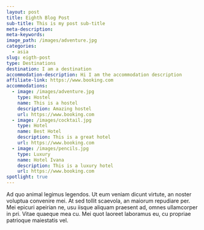 ```yaml
---
layout: post
title: Eighth Blog Post
sub-title: This is my post sub-title
meta-description:
meta-keywords:
image_path: /images/adventure.jpg
categories:
  - asia
slug: eigth-post
type: Destinations
destination: I am a destination
accommodation-description: Hi I am the accommodation description
affiliate-link: https://www.booking.com
accommodations:
  - image: /images/adventure.jpg
    type: Hostel
    name: This is a hostel
    description: Amazing hostel
    url: https://www.booking.com
  - image: /images/cocktail.jpg
    type: Hotel
    name: Best Hotel
    description: This is a great hotel
    url: https://www.booking.com
  - image: /images/pencils.jpg
    type: Luxury
    name: Hotel Ivana
    description: This is a luxury hotel
    url: https://www.booking.com
spotlight: true
---
```


Ad quo animal legimus legendos. Ut eum veniam dicunt virtute, an noster voluptua convenire mei. At sed tollit scaevola, an maiorum repudiare per. Mei epicuri apeirian ne, usu iisque aliquam praesent ad, omnes ullamcorper in pri. Vitae quaeque mea cu. Mei quot laoreet laboramus eu, cu propriae patrioque maiestatis vel.
